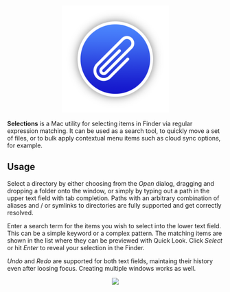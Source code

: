 <p align="center">
    <img src="Logo.png" width="250", max-width="100%"/>
</p>

**Selections** is a Mac utility for selecting items in Finder via regular expression matching. It can be used as a search tool, to quickly move a set of files, or to bulk apply contextual menu items such as cloud sync options, for example.

## Usage

Select a directory by either choosing from the *Open* dialog, dragging and dropping a folder onto the window, or simply by typing out a path in the upper text field with tab completion. Paths with an arbitrary combination of aliases and / or symlinks to directories are fully supported and get correctly resolved.

Enter a search term for the items you wish to select into the lower text field. This can be a simple keyword or a complex pattern. The matching items are shown in the list where they can be previewed with Quick Look. Click *Select* or hit *Enter* to reveal your selection in the Finder.

*Undo* and *Redo* are supported for both text fields, maintaing their history even after loosing focus. Creating multiple windows works as well.

<p align="center">
    <img src="Demo.gif" width="800", max-width="100%"/>
</p>
